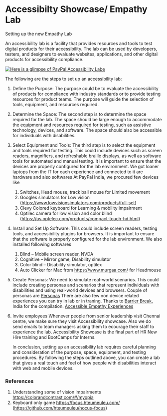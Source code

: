 # Accessibilty Showcase/ Empathy Lab
Setting up the new Empathy Lab

An accessibility lab is a facility that provides resources and tools to test digital products for their accessibility. The lab can be used by developers, testers, and designers to evaluate websites, applications, and other digital products for accessibility compliance. 

[![Here is a glimpse of PayPal Accessibility Labe](https://i.ytimg.com/vi/kH3e24jY47E/hqdefault.jpg)](https://www.youtube.com/watch?v=kH3e24jY47E)



The following are the steps to set up an accessibility lab:

1. Define the Purpose: The purpose could be to evaluate the accessibility of products for compliance with industry standards or to provide testing resources for product teams. The purpose will guide the selection of tools, equipment, and resources required.

2. Determine the Space: The second step is to determine the space required for the lab. The space should be large enough to accommodate the equipment and resources required for testing, such as assistive technology, devices, and software. The space should also be accessible for individuals with disabilities.

3. Select Equipment and Tools: The third step is to select the equipment and tools required for testing. This could include devices such as screen readers, magnifiers, and refreshable braille displays, as well as software tools for automated and manual testing. It is important to ensure that the devices are properly configured for the lab environment.
   We got loaner laptops from the IT for each experience and connected to it are hardware and also softwares
   At PayPal India, we procured few devices like
      1. Switches, Head mouse, track ball mouse for Limited movement
      2. Googles simulators for Low vision (https://www.lowvisionsimulators.com/products/full-set)
      3.  Clevy Colored keyboard for Learning & mobility impairment
      4. Optilec camera for low vision and color blind (https://us.optelec.com/products/compact-touch-hd.html)

4. Install and Set Up Software: 
    This could include screen readers, testing tools, and accessibility plugins for browsers. It is important to ensure that the software is properly configured for the lab environment.
   We also installed following softwares
      1. Blind – Mobile screen reader, NVDA
      2. Cognitive – Mirror game, Disability simulator 
      3. Color blind – Disability  simulator, optilex
      4. Auto Clicker for Mac from https://www.murgaa.com/ for Headmouse 

5. Create Personas: We need to  simulate real-world scenarios. This could include creating personas and scenarios that represent individuals with disabilities and using real-world devices and browsers.
    Couple of personas are [Personas](Personas)
    There are also few non device related experiences you can try in lab or in traning. Thanks to [Barrier Break](https://www.barrierbreak.com/), India for the compilation.
   [Accessible Empathy Experiences](Accessible-Empathy-Experiences.pdf)

6. Invite employees
     Whenever people from senior leadership visit Chennai centre, we make sure they visit Accessibility showcase. Also we do send emails to team managers asking them to ecourage their staff to experience the lab. Accessibility Showcase is the final part of HR New Hire training and BootCamps for Interns. 

     In conclusion, setting up an accessibility lab requires careful planning and consideration of the purpose, space, equipment, and testing procedures. By following the steps outlined above, you can create a lab that gives a real touch and feel of how people with disabilities interact with web and mobile devices. 

### References  
1. Understanding some of vision impairments https://colorandcontrast.com/#/myopia
2. Keyboard only game https://focus.hteumeuleu.com/ (https://github.com/hteumeuleu/hocus-focus)
